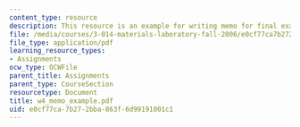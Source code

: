 ```yaml
---
content_type: resource
description: This resource is an example for writing memo for final exam.
file: /media/courses/3-014-materials-laboratory-fall-2006/e0cf77ca7b272bba863f6d99191001c1_w4_memo_example.pdf
file_type: application/pdf
learning_resource_types:
- Assignments
ocw_type: OCWFile
parent_title: Assignments
parent_type: CourseSection
resourcetype: Document
title: w4_memo_example.pdf
uid: e0cf77ca-7b27-2bba-863f-6d99191001c1
---
```

